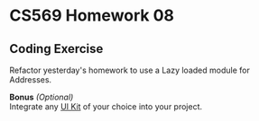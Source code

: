 # CS569 Homework 08
## Coding Exercise
Refactor yesterday's homework to use a Lazy loaded module for Addresses.

**Bonus** *(Optional)*  
Integrate any [UI Kit](https://angular.io/resources?category=development) of your choice into your project.
